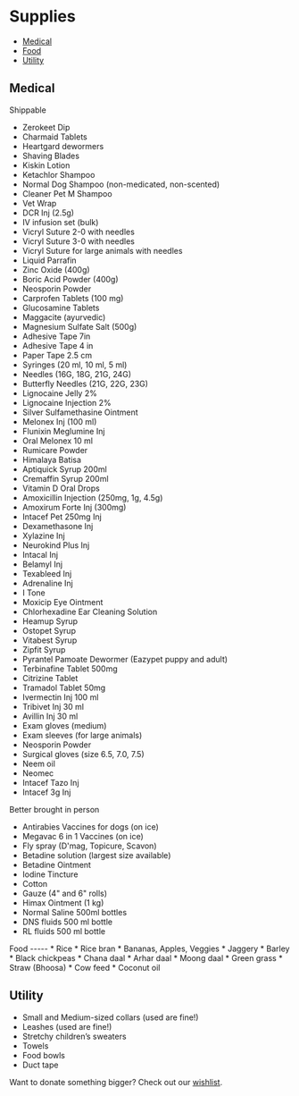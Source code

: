 Supplies
==========

* [Medical](#medical)
* [Food](#food)
* [Utility](#utility)

<a name="medical"></a>

Medical
----

Shippable

* Zerokeet Dip
* Charmaid Tablets
* Heartgard dewormers
* Shaving Blades
* Kiskin Lotion
* Ketachlor Shampoo
* Normal Dog Shampoo (non-medicated, non-scented)
* Cleaner Pet M Shampoo
* Vet Wrap
* DCR Inj (2.5g)
* IV infusion set (bulk)
* Vicryl Suture 2-0 with needles
* Vicryl Suture 3-0 with needles
* Vicryl Suture for large animals with needles
* Liquid Parrafin
* Zinc Oxide (400g)
* Boric Acid Powder (400g)
* Neosporin Powder
* Carprofen Tablets (100 mg)
* Glucosamine Tablets
* Maggacite (ayurvedic)
* Magnesium Sulfate Salt (500g)
* Adhesive Tape 7in
* Adhesive Tape 4 in
* Paper Tape 2.5 cm
* Syringes (20 ml, 10 ml, 5 ml)
* Needles (16G, 18G, 21G, 24G)
* Butterfly Needles (21G, 22G, 23G)
* Lignocaine Jelly 2% 
* Lignocaine Injection 2%
* Silver Sulfamethasine Ointment
* Melonex Inj (100 ml)
* Flunixin Meglumine Inj
* Oral Melonex 10 ml
* Rumicare Powder
* Himalaya Batisa
* Aptiquick Syrup 200ml
* Cremaffin Syrup 200ml
* Vitamin D Oral Drops
* Amoxicillin Injection (250mg, 1g, 4.5g)
* Amoxirum Forte Inj (300mg)
* Intacef Pet 250mg Inj
* Dexamethasone Inj
* Xylazine Inj
* Neurokind Plus Inj
* Intacal Inj
* Belamyl Inj
* Texableed Inj
* Adrenaline Inj
* I Tone
* Moxicip Eye Ointment
* Chlorhexadine Ear Cleaning Solution
* Heamup Syrup
* Ostopet Syrup
* Vitabest Syrup
* Zipfit Syrup
* Pyrantel Pamoate Dewormer (Eazypet puppy and adult)
* Terbinafine Tablet 500mg
* Citrizine Tablet
* Tramadol Tablet 50mg
* Ivermectin Inj 100 ml
* Tribivet Inj 30 ml
* Avillin Inj 30 ml
* Exam gloves (medium)
* Exam sleeves (for large animals)
* Neosporin Powder
* Surgical gloves (size 6.5, 7.0, 7.5)
* Neem oil
* Neomec
* Intacef Tazo Inj
* Intacef 3g Inj

Better brought in person

* Antirabies Vaccines for dogs (on ice)
* Megavac 6 in 1 Vaccines (on ice)
* Fly spray (D'mag, Topicure, Scavon)
* Betadine solution (largest size available)
* Betadine Ointment
* Iodine Tincture
* Cotton
* Gauze (4" and 6" rolls)
* Himax Ointment (1 kg)
* Normal Saline 500ml bottles
* DNS fluids 500 ml bottle
* RL fluids 500 ml bottle


<!--

* Dicrysticin-S 2.5 gm
* Negasunt Powder
* Cephalexin 250mg
* Cefpodoxime tablets 100mg

-->

<a name="food"/>
Food 
-----
* Rice
* Rice bran
* Bananas, Apples, Veggies
* Jaggery
* Barley
* Black chickpeas
* Chana daal
* Arhar daal
* Moong daal
* Green grass
* Straw (Bhoosa)
* Cow feed
* Coconut oil


<a name="utility"></a>
Utility
-----
* Small and Medium-sized collars (used are fine!)
* Leashes (used are fine!)
* Stretchy children’s sweaters
* Towels
* Food bowls
* Duct tape


Want to donate something bigger? Check out our [wishlist](/?p=wishlist).
